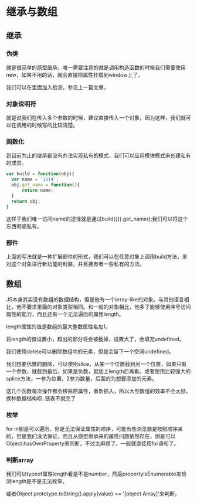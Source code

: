 # 继承与数组
## 继承
### 伪类
就是很简单的原型继承，唯一需要注意的就是调用构造函数的时候我们需要使用new，如果不用的话，就会直接把属性挂载到window上了。

我们可以在里面加入检测，参见上一篇文章。

### 对象说明符
就是说我们在传入多个参数的时候，建议直接传入一个对象，因为这样，我们就可以在调用的时候写的比较清楚。

### 函数化
到目前为止的继承都没有办法实现私有的模式，我们可以应用模块模式来创建私有的成员。

```javascript
var build = function(obj){
  var name = '1214';
  obj.get_name = function(){
      return name;
  }
  return obj;
}
```

这样子我们唯一访问name的途径就是通过build({}).get_name();我们可以将这个东西彻底私有。

### 部件
上面的写法就是一种扩展部件的形式，我们可以在任意对象上调用build方法，来对这个对象进行新功能的封装，并且拥有者一些私有的方法。

## 数组
JS本身其实没有数组的数据结构，但是他有一个array-like的对象。与其他语言相比，他不要求里面的对象类型相同。和一般的对象相比，他多了能够使用序号访问属性的能力，而且还有一个无法遍历的属性length。

  length属性的值是数组的最大整数属性名加1。

将length的值设置小，超出的部分将会被截掉，设置大了，会填充undefined。

我们使用delete可以删除数组中的元素，但是会留下一个空洞undefined。

我们想要优雅的删除，可以使用slice，从某一个位置截到另一个位置，如果只有一个参数，就截到最后，如果是负数，就加上length后再看。或者使用比较强大的splice方法，一参为位置，2参为数量，后面的为想要添加的元素。

这几个函数每次操作都会移除原属性，重新插入，所以大型数组的效率不会太好。换种数据结构呗..链表不就完了

### 枚举
for in倒是可以遍历，但是无法保证属性的顺序，可能有些浏览器是按照顺序来的，但是我们没法保证。而且从原型继承来的属性问题依然存在，倒是可以Object.hasOwnProperty来判断，不过太麻烦了。一般就直接用for语句了。

### 判断array
我们可以typeof属性length看是不是number，然后propertyIsEnumerable来检测length是不是无法枚举。

或者Object.prototype.toString().apply(value) == '[object Array]'来判断。
